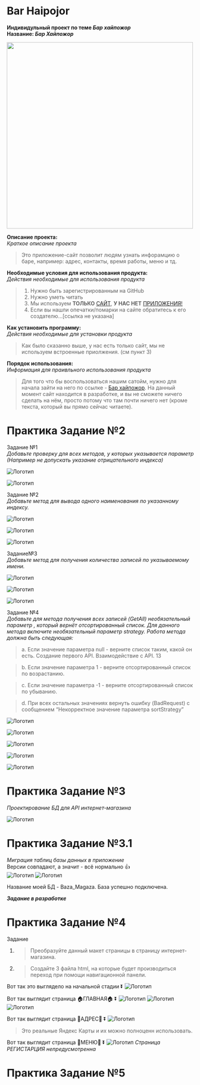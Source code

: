 # Bar Haipojor
 **Индивидульный проект по теме _Бар хайпожор_**\
 **Название: _Бар Хайпожор_** 

<img src="https://logo-suggestion.renderforest.com/suggestions-images/8f06/69db/8f0669dbd56ed76412b512925a84bd62.png" width="500" height="500">
  
 **Описание проекта:**<br>
 _Краткое описание проекта_
 >Это приложение-сайт позволит людям узнать инфорамцию о баре, например: адрес, контакты, время работы, меню и тд. 
  
**Необходимые условия для использования продукта:**<br>
_Действия необходимые для использования продукта_
>1. Нужно быть зарегистрированным на GitHub
>2. Нужно уметь читать
>3. Мы используем **ТОЛЬКО** [САЙТ](https://ru.wikipedia.org/wiki/%D0%A1%D0%B0%D0%B9%D1%82), **У НАС НЕТ** [ПРИЛОЖЕНИЯ!](https://ru.wikipedia.org/wiki/%D0%9F%D1%80%D0%B8%D0%BB%D0%BE%D0%B6%D0%B5%D0%BD%D0%B8%D0%B5)
>4. Если вы нашли опечатки/помарки на сайте обратитесь к его создателю...[ссылка не указана] 
 
**Как установить программу:**<br>
_Действия необходимые для установки продукта_
>Как было сказанно выше, у нас есть только сайт, мы не используем встроенные приолжения.
(см пункт 3)
 
**Порядок использования:**<br>
_Информация для праивльного использования продукта_
>Для того что бы воспользоваться нашим сатойм, нужно для начала зайти на него по ссылке - [Бар хайпожор]().
На данный момент сайт находится в разработке, и вы не сможете ничего сделать на нём, просто потому что там почти ничего нет (кроме текста, который вы прямо сейчас читаете).
 
# Практика Задание №2
Задание №1 <br>
_Добавьте проверку для всех методов, у которых указывается параметр (Например не допускать указание отрицательного индекса)_
 
![Логотип](https://sun9-29.userapi.com/impg/CKr2s47YFaUBtlkGhj2IyDzSKrVf_YXy8bxiww/iwFxDuCNA9g.jpg?size=1453x999&quality=96&sign=4575753fbe7d2fafb185fa85780ae327&type=album "Задание №1")

![Логотип]( https://sun9-17.userapi.com/impg/8D6MdAXHXIn_D8JDSh-hVAKdmp17Ziy8GEEvRQ/CkDzHb_ayDk.jpg?size=599x454&quality=96&sign=fa9dbf4fb241959a40a3622078001f8d&type=album "Задание №1!")
 
 Задание №2<br>
_Добавьте метод для вывода одного наименования по указанному индексу._

 ![Логотип]( https://sun9-57.userapi.com/impg/m0dBocIap2tvlRcFafM46J_CDFMmM3ZNixIEXQ/3pks5bXgvtQ.jpg?size=580x229&quality=96&sign=456f599180f8da887dce0b90f03f7c0f&type=album "Задание №2")

 ![Логотип]( https://sun9-51.userapi.com/impg/5Q0_-bT7D6h3BaafAAwwSKujcA5_O-J2I4It1Q/MhaDzmS1ehM.jpg?size=1453x645&quality=96&sign=e097b908daed3ed251c216f7582d4ae2&type=album "Задание №2!")

 ![Логотип]( https://sun9-78.userapi.com/impg/x4RO4sd2xV1Oj-Rjkrb1JDAbmML_kkceN9yGog/YUZLGxXrGco.jpg?size=1018x684&quality=96&sign=93043bb647db2f77f56e1d5d5df1e221&type=album "Задание №2!!")

 Задание№3<br>
_Добавьте метод для получения количества записей по указываемому имени._
 
![Логотип]( https://sun9-16.userapi.com/impg/LSI_wAudsBhi5nmDevXlkt1MSiDrKG1HiuryJA/Ulv68vd-Hq4.jpg?size=570x277&quality=96&sign=90c435ba7e0c35665fcce24a98d3c1ec&type=album "Задание №3")
 
![Логотип]( https://sun9-44.userapi.com/impg/QojD9laQOvhS1cDSbPLkZppO4f7J8abkQmZvqw/pFOPDOD0c48.jpg?size=1467x646&quality=96&sign=2d2a34c4fac7821af65d890e19d5c301&type=album "Задание №3!")
 
![Логотип]( https://sun9-69.userapi.com/impg/b9dlCBTkYL1o_5cqzDKngDAq0AwHnPMvRgo4_A/0o6HXROkXPk.jpg?size=1138x771&quality=96&sign=fc41600b41f13faabb6cbc1340fc8bb7&type=album "Задание №3!!")
 
 Задание №4<br>
_Добавьте для метода получения всех записей (GetAll) необязательный параметр , который вернёт отсортированный список. Для данного метода включите необязательный параметр strategy. Работа метода должна быть следующая:_

>a. Если значение параметра null - верните список таким, какой он есть. Создание первого API. Взаимодействие с API. 13

>b. Если значение параметра 1 - верните отсортированный список по возрастанию.

>c. Если значение параметра -1 - верните отсортированный список по убыванию.

>d. При всех остальных значениях вернуть ошибку (BadRequest) с сообщением “Некорректное значение параметра sortStrategy”
 
 ![Логотип]( https://sun9-59.userapi.com/impg/uMQyG9u3A3qJ2eAge-6Nx7G7paWk9HDTIX5LOA/zRZK6WN583g.jpg?size=675x424&quality=96&sign=47ce467ab77822821e4c39d84fe10a6e&type=album "Задание №4")
  
![Логотип]( https://sun9-22.userapi.com/impg/u1HiKdF7V4P4phPAVQLNdtiWF_4R8VgSrZVOAQ/9ld9LOMAHek.jpg?size=1015x683&quality=96&sign=57cde63d9c808779a7e7720d26946fc3&type=album "Задание №4!")

![Логотип]( https://sun9-58.userapi.com/impg/ui-ITxr421LWkNhWO34l4HeJ6wE6N_5R65BZhw/yjgo722LUXs.jpg?size=1112x753&quality=96&sign=4742fe7b715284db34220a6fef1ad9b2&type=album "Задание №4!!")

![Логотип]( https://sun9-69.userapi.com/impg/7pnnl1BxHr3xr4gbQLd8jToR2g2sbHXZ1ZdIeA/PeWMfOKjxls.jpg?size=1122x760&quality=96&sign=050ef8f34896761ff17e786c72a7e424&type=album "Задание №4!!")

![Логотип]( https://sun9-74.userapi.com/impg/Gf8CJcO8Ebqiz1m0ecdyRBxJhjgT-1vCREQMtA/liU1EKNJbxg.jpg?size=1448x1001&quality=96&sign=eca9ced2e8146645dce4eeaa2ca905a7&type=album "Задание №4!!")

# Практика Задание №3
_Проектирование БД для API интернет-магазина_ 

![Логотип]( https://sun9-7.userapi.com/impg/sv35usKI0gILk6VYOkRewlV6OoCBo_AN1R-2Iw/CTw0wHK6pWw.jpg?size=624x593&quality=96&sign=4479074ce81ae4d5c2b048240a33d4cd&type=album "База_Магаза")

# Практика Задание №3.1
_Миграция таблиц базы данных в приложение_ <br>
Версии совпадают, а значит - всё нормально 👍<br>
![Логотип]( https://sun9-18.userapi.com/impg/aBO1TlTZWxTcoJR8x_Ayra5uiyB47YJhMayJqg/Z9y8Fl5q3Gg.jpg?size=1919x1038&quality=96&sign=baf9c8b7e03d4a7aaae8ab9ca774fca9&type=album "версии")
![Логотип]( https://sun9-7.userapi.com/impg/6uD_YDdAbcE-F3g4Pgnbj6mN1S4lqq17a_tdYw/CMOnsZ6Pnww.jpg?size=1919x1038&quality=96&sign=5ff7d8827ba2fe36d1fe5cb81363b7bb&type=album "версии2") 

Название моей БД - Baza_Magaza. База успешно подключена.

_**Задание в разработке**_

# Практика Задание №4
Задание<br>
1. >Преобразуйте данный макет страницы в страницу интернет-магазина.

2. >Создайте 3 файла html, на которые будет производиться переход при помощи навигационной панели.

Вот так это выглядело на начальной стадии ⏬
![Логотип]( https://sun9-33.userapi.com/impg/eM-pkRiqe8vuVcaahVdVWDIhPXR0KqiIuWsK9w/b5HCiMp4g_4.jpg?size=1919x971&quality=96&sign=9379e5c7d02bd21e716ecaf303c8b7af&type=album "Сайт")

Вот так выглядит страница 🏠ГЛАВНАЯ🏠 ⏬
![Логотип]( https://sun9-79.userapi.com/impg/byivq3YoTzA54xrxy_0NoX_tjOYURWB7ghBTNg/ZJLvnBcb724.jpg?size=1280x658&quality=96&sign=3bd5aecbe7010afbcf4eec2a5d0629ca&type=album "Сайт!")
![Логотип]( https://sun9-38.userapi.com/impg/48JcBPXOcilcvC26n9Eg1G-OKmWTdbvlyb4rOw/QjH4OH7SAsA.jpg?size=1280x635&quality=96&sign=e1d9f9990606fae9a70534a66ee827d5&type=album "Сайт!!")
![Логотип]( https://sun1-92.userapi.com/impg/sOkPfnt-HXNG170aKw0gTakW-PxIrudIN9vSRQ/G9fRi68jghc.jpg?size=1280x67&quality=96&sign=6c76424571b02cabe3e125db3e9776c0&type=album "Сайт!!!")

Вот так выглядит страница 📍АДРЕС📍 ⏬
![Логотип]( https://sun9-33.userapi.com/impg/_tF-s2zSrm2Hl1J3ZfvoWpEb5Ka4xdxxjatRCg/-0mYmaJsLxc.jpg?size=1919x1005&quality=96&sign=97f3625016290796671656c64b85d79f&type=album "СайтАдрес")
>Это реальные Яндекс Карты и их можно полноценн использовать.

Вот так выглядит страница 📕МЕНЮ📕 ⏬
![Логотип]( https://sun9-23.userapi.com/impg/zzQfMy8F4-6plF4c-24ZErJx6Ol3VF9ufZibCg/C4TBNeAECDY.jpg?size=1919x949&quality=96&sign=6386fcadabda9e5dec59828093545e04&type=album "СайтМеню")
_Страница РЕГИСТАРЦИЯ непредусмотренна_

# Практика Задание №5
